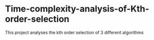 # Time-complexity-analysis-of-Kth-order-selection
This project analyses the kth order selection of 3 different algorithms
